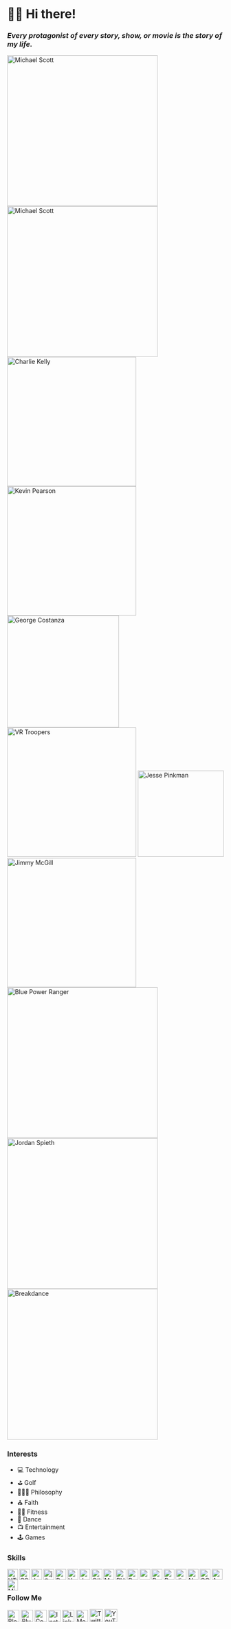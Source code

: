 # 🖖🏾 Hi there!

### ***Every protagonist of every story, show, or movie is the story of my life.***

<div><img src="https://i.imgur.com/HTBxpUz.png" alt="Michael Scott" title="Michael Scott" width="350" />
<img src="https://media2.giphy.com/media/l0amJzVHIAfl7jMDos/giphy.gif" alt="Michael Scott" title="Michael Scott" width="350" />
<img src="https://media2.giphy.com/media/9PaC2UWEsnIG6nXcsn/giphy.gif" alt="Charlie Kelly" title="Charlie Kelly" width="300" />
<img src="https://media.giphy.com/media/7pyYl7h9VnSyUHYaw9/giphy.gif" alt="Kevin Pearson" title="Kevin Pearson" width="300" />
<img src="https://media2.giphy.com/media/Yy2H6trIkODoA/giphy.gif" alt="George Costanza" title="George Costanza" width="260" />
<img src="https://media3.giphy.com/media/DK9NoD7j2nRVm/giphy.gif" alt="VR Troopers" title="VR Troopers" width="300" />
<img src="https://media2.giphy.com/media/LiljwvntZmf4c/giphy.gif" alt="Jesse Pinkman" title="Jesse Pinkman" width="200" />
<img src="https://media1.giphy.com/media/l0EwYGlvQ7STj3wyc/giphy.gif" alt="Jimmy McGill" title="Jimmy McGill" width="300" />
<img src="https://media4.giphy.com/media/b3Owrrk9ZsC4w/giphy.gif" alt="Blue Power Ranger" title="Blue Power Ranger" width="350" />
<img src="https://media.giphy.com/media/EktxJpVkq9VcCu5YjT/giphy-downsized-large.gif" alt="Jordan Spieth" title="Jordan Spieth" width="350">
<img src="https://media0.giphy.com/media/3o85xEFRBYvAnamJnG/giphy.gif" alt="Breakdance" title="Breakdance" width="350"></div>

### Interests
- 💻 Technology
- ⛳ Golf
- 🧘🏽‍♂️ Philosophy
- ⛪️ Faith
- 🏋️‍♂️ Fitness
- 🕺 Dance
- 📺 Entertainment
- 🕹️ Games

### Skills
<img src="https://cdn.jsdelivr.net/npm/simple-icons@v3/icons/html5.svg" title="HTML5" width="25" align="left">
<img src="https://cdn.jsdelivr.net/npm/simple-icons@v3/icons/css3.svg" title="CSS3" width="25" align="left">
<img src="https://cdn.jsdelivr.net/npm/simple-icons@v3/icons/javascript.svg" title="JavaScript/Node" width="25" align="left">
<img src="https://cdn.jsdelivr.net/npm/simple-icons@v3/icons/jquery.svg" title="jQuery" width="25" align="left">
<img src="https://cdn.jsdelivr.net/npm/simple-icons@v3/icons/react.svg" title="React" width="25" align="left">
<img src="https://cdn.jsdelivr.net/npm/simple-icons@5.19.0/icons/vuedotjs.svg" title="Vue" width="25" align="left">
<img src="https://cdn.jsdelivr.net/npm/simple-icons@v3/icons/java.svg" title="Java" width="25" align="left">
<img src="https://cdn.jsdelivr.net/npm/simple-icons@v3/icons/csharp.svg" title="C#" width="25" align="left">
<img src="https://cdn.jsdelivr.net/npm/simple-icons@v3/icons/mysql.svg" title="MySQL" width="25" align="left">
<img src="https://cdn.jsdelivr.net/npm/simple-icons@v3/icons/php.svg" title="PHP" width="25" align="left">
<img src="https://cdn.jsdelivr.net/npm/simple-icons@v3/icons/python.svg" title="Python" width="25" align="left">
<img src="https://cdn.jsdelivr.net/npm/simple-icons@v3/icons/ruby.svg" titles="Ruby" width="25" align="left">
<img src="https://cdn.jsdelivr.net/npm/simple-icons@v3/icons/r.svg" title="R" width="25" align="left">
<img src="https://cdn.jsdelivr.net/npm/simple-icons@v3/icons/postman.svg" title="Postman" width="25" align="left">
<img src="https://cdn.jsdelivr.net/npm/simple-icons@v3/icons/jirasoftware.svg" title="Jira" width="25" align="left">
<img src="https://cdn.jsdelivr.net/npm/simple-icons@v3/icons/netlify.svg" title="Netlify" width="25" align="left">
<img src="https://cdn.jsdelivr.net/npm/simple-icons@v3/icons/googlecloud.svg" title="GCP" width="25" align="left">
<img src="https://cdn.jsdelivr.net/npm/simple-icons@v3/icons/amazonaws.svg" title="AWS" width="25" align="left">
<img src="https://cdn.jsdelivr.net/npm/simple-icons@v3/icons/microsoftexcel.svg" title="Microsoft Excel" width="25" align="left">
<br/><br/>

### Follow Me
<a href="https://theuiguru.blogspot.com" target="_blank"><img src="https://cdn.jsdelivr.net/npm/simple-icons@v3/icons/blogger.svg" title="Blogger" width="28"></a> 
<a href="https://bsky.app/profile/cthomas.bsky.social" target="_blank"><img src="https://simpleicons.org/icons/bluesky.svg" title="Bluesky" width="28"></a> 
<a href="https://codepen.io/cthomas" target="_blank"><img src="https://cdn.jsdelivr.net/npm/simple-icons@v3/icons/codepen.svg" title="CodePen" width="28"></a> 
<a href="https://instagr.am/cthomas1211" target="_blank"><img src="https://cdn.jsdelivr.net/npm/simple-icons@v3/icons/instagram.svg" title="Instagram" width="28"></a> 
<a href="https://linkedin.com/in/christhomas101" target="_blank"><img src="https://cdn.jsdelivr.net/npm/simple-icons@v3/icons/linkedin.svg" title="LinkedIn" width="28"></a> 
<a href="https://medium.com/cthomas1211" target="_blank"><img src="https://cdn.jsdelivr.net/npm/simple-icons@v3/icons/medium.svg" title="Medium" width="28"></a> 
<a href="https://twitter.com/cthomas1211" target="_blank"><img src="https://cdn.jsdelivr.net/npm/simple-icons@13.8.0/icons/x.svg" title="Twitter (X)" width="30"></a> 
<a href="https://youtube.com/ndnweb24" target="_blank"><img src="https://cdn.jsdelivr.net/npm/simple-icons@v3/icons/youtube.svg" title="YouTube" width="30"></a>